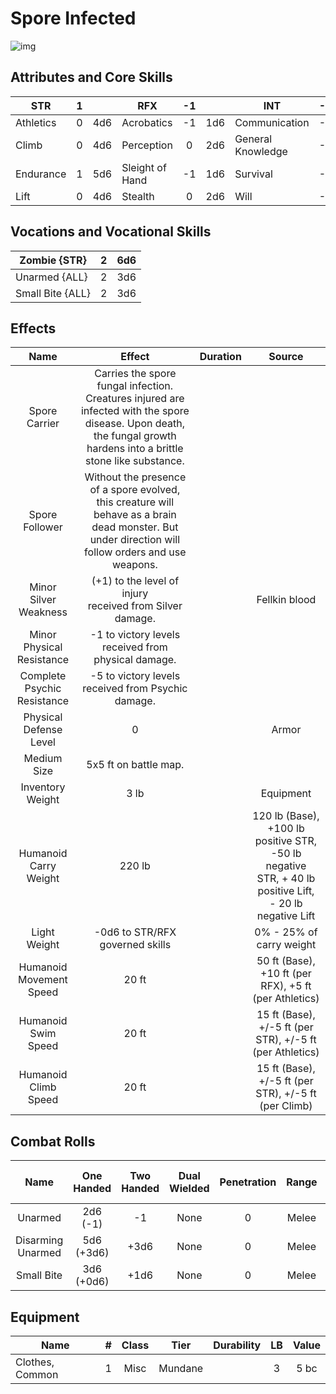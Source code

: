 # Spore Infected

![img](SporeInfected.png)

## Attributes and Core Skills

| STR       |   1   |       | RFX             |  -1   |       | INT               |  -2   |       |
| --------- | :---: | :---: | --------------- | :---: | :---: | ----------------- | :---: | :---: |
| Athletics |   0   |  4d6  | Acrobatics      |  -1   |  1d6  | Communication     |  -1   |  0d6  |
| Climb     |   0   |  4d6  | Perception      |   0   |  2d6  | General Knowledge |  -1   |  0d6  |
| Endurance |   1   |  5d6  | Sleight of Hand |  -1   |  1d6  | Survival          |  -1   |  0d6  |
| Lift      |   0   |  4d6  | Stealth         |   0   |  2d6  | Will         |  -1   |  0d6  |

## Vocations and Vocational Skills

| Zombie {STR}     |   2   |  6d6  |
| ---------------- | :---: | :---: |
| Unarmed {ALL}    |   2   |  3d6  |
| Small Bite {ALL} |   2   |  3d6  |

## Effects

|            Name             |                                                                                Effect                                                                                 | Duration |                                                                  Source                                                                  |
| :-------------------------: | :-------------------------------------------------------------------------------------------------------------------------------------------------------------------: | :------: | :--------------------------------------------------------------------------------------------------------------------------------------: |
|        Spore Carrier        | Carries the spore fungal infection. Creatures injured are infected with the spore disease. Upon death, the fungal growth hardens into a brittle stone like substance. |          |                                                                                                                                          |
|       Spore Follower        |          Without the presence of a spore evolved, this creature will behave as a brain dead monster. But under direction will follow orders and use weapons.          |          |                                                                                                                                          |
|    Minor Silver Weakness    |                                                     (+1) to the level of injury<br />received from Silver damage.                                                     |          |                                                              Fellkin blood                                                               |
|  Minor Physical Resistance   |                                                          -1 to victory levels received from physical damage.                                                          |          |                                                                                                                                          |
| Complete Psychic Resistance |                                                          -5 to victory levels received from Psychic damage.                                                           |          |                                                                                                                                          |
|   Physical Defense Level    |                                                                                   0                                                                                   |          |                                                                  Armor                                                                   |
|         Medium Size         |                                                                         5x5 ft on battle map.                                                                         |          |                                                                                                                                          |
|      Inventory Weight       |                                                                                 3 lb                                                                                  |          |                                                                Equipment                                                                 |
|    Humanoid Carry Weight    |                                                                                220 lb                                                                                 |          | 120 lb (Base), +100 lb positive STR,<br />-50 lb negative STR, + 40 lb positive Lift,<br />- 20 lb negative Lift |
|        Light Weight         |                                                                    -0d6 to STR/RFX governed skills                                                                    |          |                                                         0% - 25% of carry weight                                                         |
|   Humanoid Movement Speed   |                                                                                 20 ft                                                                                 |          |                                          50 ft (Base), +10 ft (per RFX), +5 ft (per Athletics)                                           |
|     Humanoid Swim Speed     |                                                                                 20 ft                                                                                 |          |                                         15 ft (Base), +/-5 ft (per STR), +/-5 ft (per Athletics)                                         |
|    Humanoid Climb Speed     |                                                                                 20 ft                                                                                 |          |                                           15 ft (Base), +/-5 ft (per STR), +/-5 ft (per Climb)                                           |

## Combat Rolls

|       Name        | One<br />Handed | Two<br />Handed | Dual<br />Wielded | Penetration | Range | Damage<br />Types | Engageable<br />Opponents | Area Of<br />Effect | Resource<br />Class |
| :---------------: | :-------------: | :-------------: | :---------------: | :---------: | :---: | :---------------: | :-----------------------: | :-----------------: | :-----------------: |
|      Unarmed      |  2d6<br />(-1)  |       -1        |       None        |      0      | Melee |     Bludgeon      |           Rapid           |        None         |        None         |
| Disarming Unarmed | 5d6<br />(+3d6) |      +3d6       |       None        |      0      | Melee |     Bludgeon      |           Rapid           |        None         |        None         |
|    Small Bite     | 3d6<br />(+0d6) |      +1d6       |       None        |      0      | Melee | Pierce, Bludgeon  |          Focused          |        None         |        None         |

## Equipment

| Name            |   #   | Class |  Tier   | Durability |  LB   | Value |
| --------------- | :---: | :---: | :-----: | :--------: | :---: | :---: |
| Clothes, Common |   1   | Misc  | Mundane |            |   3   | 5 bc  |
